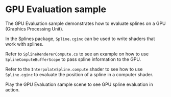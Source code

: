 # GPU Evaluation sample

The GPU Evaluation sample demonstrates how to evaluate splines on a GPU (Graphics Processing Unit). 

In the Splines package, `Spline.cginc` can be used to write shaders that work with splines. 

Refer to `SplineRendererCompute.cs` to see an example on how to use `SplineComputeBufferScope` to pass spline information to the GPU. 

Refer to the `InterpolateSpline.compute` shader to see how to use `Spline.cginc` to evaluate the position of a spline in a computer shader.

Play the GPU Evaluation sample scene to see GPU spline evaluation in action.

